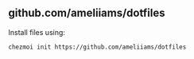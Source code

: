 ## github.com/ameliiams/dotfiles

Install files using:
```
chezmoi init https://github.com/ameliiams/dotfiles
```
